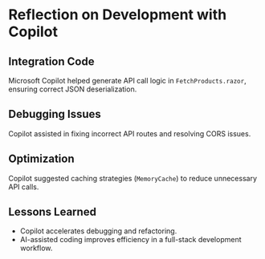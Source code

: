 # Reflection on Development with Copilot

## Integration Code
Microsoft Copilot helped generate API call logic in `FetchProducts.razor`, ensuring correct JSON deserialization.

## Debugging Issues
Copilot assisted in fixing incorrect API routes and resolving CORS issues.

## Optimization
Copilot suggested caching strategies (`MemoryCache`) to reduce unnecessary API calls.

## Lessons Learned
- Copilot accelerates debugging and refactoring.
- AI-assisted coding improves efficiency in a full-stack development workflow.
